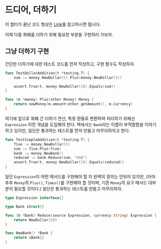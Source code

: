 # 드디어, 더하기

이 챕터가 끝난 코드 형상은 [Link](https://github.com/JSYoo5B/TIL/tree/5ea3f4fc/TDD/TDD-by-example/money)를 참고하시면 됩니다.

이제 다중 화폐를 더하기 위해 필요한 부분을 구현하러 가보자.

## 그냥 더하기 구현

간단한 더하기에 대한 테스트 코드를 먼저 작성하고, 구현 함수도 작성하자.

```go
func TestDollarAddition(t *testing.T) {
    sum := money.NewDollar(5).Plus(money.NewDollar(5))

    assert.True(t, money.NewDollar(10).Equals(sum))
}
```

```go
func (m *money) Plus(other Money) Money {
    return newMoney(m.amount+other.getAmount(), m.currency)
}
```

여기에 앞으로 화폐 간 더하기 연산, 특정 환율로 변환하여 처리하기 위해선 `Expression` 이란 개념을 도입해야 한다. 책에서는 `Bank`라는 이름이 부적합함을 이야기하고 있지만, 일단은 통과하는 테스트를 먼저 만들고 마무리하자고 한다.

```go
func TestSimpleAddition(t *testing.T) {
    five := money.NewDollar(5)
    sum := five.Plus(five)
    bank := money.NewBank()
    reduced := bank.Reduce(sum, "USD")
    assert.True(t, money.NewDollar(10).Equals(reduced))
}
```

일단 `Expression`이 어떤 메서드를 구현해야 할 지 완벽히 정의는 안되어 있지만, (아마 추후 `Money`의 `Plus()`, `Times()`를 구현해야 할 것이며, 기존 `Money`의 요구 메서드 대부분이 필요할 것이다.) 일단은 통과하는 테스트를 만들고 마무리하자.

```go
type Expression interface{}

type Bank struct{}

func (b *Bank) Reduce(source Expression, currency string) Expression {
    return NewDollar(10)
}

func NewBank() *Bank {
    return &Bank{}
}

```
